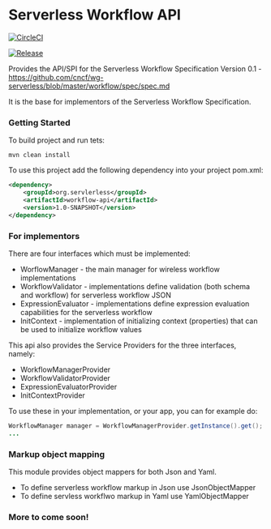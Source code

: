 # Serverless Workflow API

[![CircleCI](https://circleci.com/gh/serverless-workflow/workflow-api.svg?style=svg)](https://circleci.com/gh/serverless-workflow/workflow-api) 

[![Release](https://jitpack.io/v/serverless-workflow/workflow-api.svg)](https://jitpack.io/#serverless-workflow/workflow-api)

Provides the API/SPI for the
Serverless Workflow Specification Version 0.1 - https://github.com/cncf/wg-serverless/blob/master/workflow/spec/spec.md

It is the base for implementors of the Serverless Workflow Specification.

### Getting Started

To build project and run tets:

```
mvn clean install
```

To use this project add the following dependency into your project pom.xml:

```xml
<dependency>
    <groupId>org.servlerless</groupId>
    <artifactId>workflow-api</artifactId>
    <version>1.0-SNAPSHOT</version>
</dependency>
```
### For implementors
There are four interfaces which must be implemented:
* WorflowManager - the main manager for wireless workflow implementations
* WorkflowValidator - implementations define validation (both schema and workflow) for serverless workflow JSON
* ExpressionEvaluator - implementations define expression evaluation capabilities for the serverless workflow
* InitContext - implementation of initializing context (properties) that can be used to initialize workflow values

This api also provides the Service Providers for the three interfaces, namely:
 * WorkflowManagerProvider
 * WorkflowValidatorProvider
 * ExpressionEvaluatorProvider
 * InitContextProvider
 
 To use these in your implementation, or your app, you can for example do:
 
```java
WorkflowManager manager = WorkflowManagerProvider.getInstance().get();
...
```

### Markup object mapping
This module provides object mappers for both Json and Yaml. 
* To define serverless workflow markup in Json use JsonObjectMapper
* To define servless workflwo markup in Yaml use YamlObjectMapper

### More to come soon!

